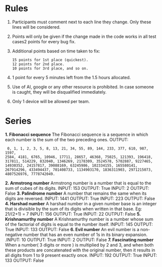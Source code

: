 # Rules 

 1. Participants must comment next to each line they change. Only these
    lines will be considered.
 2. Points will only be given if the change made in the code works in
    all test cases2 points for every bug fix.
 3. Additional points based on time taken to fix:

		15 points for 1st place (quickest).
		12 points for 2nd place.
		10 points for 3rd place, and so on.

 4. 1 point for every 5 minutes left from the 1.5 hours allocated.

 5. Use of AI, google or any other resource is prohibited. In case
    someone is caught, they will be disqualified immediately.

 6. Only 1 device will be allowed per team.

# Series
**1. Fibonacci sequence**
The Fibonacci sequence is a sequence in which each number is the sum of
the two preceding ones.
OUTPUT:

     0, 1, 1, 2, 3, 5, 8, 13, 21, 34, 55, 89, 144, 233, 377, 610, 987, 1597,
    2584, 4181, 6765, 10946, 17711, 28657, 46368, 75025, 121393, 196418,
    317811, 514229, 832040, 1346269, 2178309, 3524578, 5702887, 9227465,
    14930352, 24157817, 39088169, 63245986, 102334155, 165580141,
    267914296, 433494437, 701408733, 1134903170, 1836311903, 2971215073,
    4807526976, 7778742049.

**2. Armstrong number**
Armstrong number is a number that is equal to the sum of cubes of its digits.
INPUT: 153 OUTPUT: True
INPUT: 2 OUTPUT: False
**3. Palindrome number**
A number that remains the same when its digits are reversed.
INPUT: 1441 OUTPUT: True
INPUT: 223 OUTPUT: False
**4. Harshad number**
A harshad number in a given number base is an integer that is
divisible by the sum of its digits when written in that base.
Eg: 21/(2+1) = 7
INPUT: 156 OUTPUT: True
INPUT: 22 OUTPUT: False
**5. Krishnamurthy number**
A Krishnamurthy number is a number whose sum of the factorial of
digits is equal to the number itself.
INPUT: 145 OUTPUT: True
INPUT: 133 OUTPUT: False
**6. Evil number**
An evil number is a non-negative number that has an even number of 1s in its
binary expansion.
.INPUT: 10 OUTPUT: True
INPUT: 2 OUTPUT: False
**7. Fascinating number**
When a number( 3 digits or more ) is multiplied by 2 and 3, and
when both these products are concatenated with the original
number, then it results in all digits from 1 to 9 present exactly once.
INPUT: 192 OUTPUT: True
INPUT: 133 OUTPUT: False

